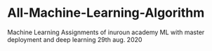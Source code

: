 # All-Machine-Learning-Algorithm
Machine Learning Assignments of inuroun academy ML with master deployment and deep learning 29th aug. 2020
